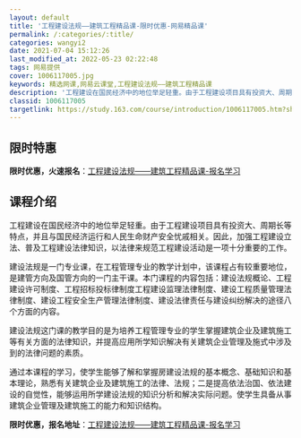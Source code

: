 ```yaml
---
layout: default
title: '工程建设法规——建筑工程精品课-限时优惠-网易精品课'
permalink: /:categories/:title/
categories: wangyi2
date: 2021-07-04 15:12:26
last_modified_at: 2022-05-23 02:22:48
tags: 网易提供
cover: 1006117005.jpg
keywords: 精选网课,网易云课堂,工程建设法规——建筑工程精品课
description: '工程建设在国民经济中的地位举足轻重。由于工程建设项目具有投资大、周期长等特点，并且与国民经济运行和人民生命财产安全忧戚相'
classid: 1006117005
targetlink: https://study.163.com/course/introduction/1006117005.htm?share=1&shareId=1025206652&utm_campaign=share&utm_medium=iphoneShare&utm_source=&utm_u=1025206652
---
```


## 限时特惠

**限时优惠，火速报名**：[工程建设法规——建筑工程精品课-报名学习](https://study.163.com/course/introduction/1006117005.htm?share=1&shareId=1025206652&utm_campaign=share&utm_medium=iphoneShare&utm_source=&utm_u=1025206652)

## 课程介绍

工程建设在国民经济中的地位举足轻重。由于工程建设项目具有投资大、周期长等特点，并且与国民经济运行和人民生命财产安全忧戚相关。因此，加强工程建设立法、普及工程建设法律知识，以法律来规范工程建设活动是一项十分重要的工作。

建设法规是一门专业课，在工程管理专业的教学计划中，该课程占有较重要地位，是建管方向及国管方向的一门主干课。本门课程的内容包括：建设法规概论、工程建设许可制度、工程招标投标律制度工程建设监理法律制度、建设工程质量管理法律制度、建设工程安全生产管理法律制度、建设法律责任与建设纠纷解决的途径八个方面的内容。

建设法规这门课的教学目的是为培养工程管理专业的学生掌握建筑企业及建筑施工等有关方面的法律知识，并提高应用所学知识解决有关建筑企业管理及施式中涉及到的法律问题的素质。

通过本课程的学习，使学生能够了解和掌握房建设法规的基本概念、基础知识和基本理论，熟悉有关建筑企业及建筑施工的法律、法规；二是提高依法治国、依法建设的自觉性，能够运用所学建设法规的知识分析和解决实际问题。使学生具备从事建筑企业管理及建筑施工的能力和知识结构。

**限时优惠，报名地址**：[工程建设法规——建筑工程精品课-报名学习](https://study.163.com/course/introduction/1006117005.htm?share=1&shareId=1025206652&utm_campaign=share&utm_medium=iphoneShare&utm_source=&utm_u=1025206652)

